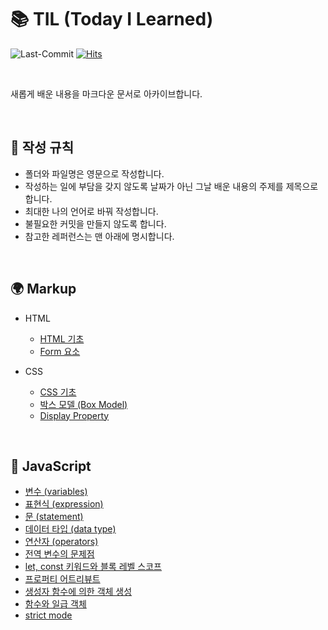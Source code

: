 # 📚 TIL (Today I Learned)
![Last-Commit](https://img.shields.io/github/last-commit/heejinna/TIL)
[![Hits](https://hits.seeyoufarm.com/api/count/incr/badge.svg?url=https%3A%2F%2Fgithub.com%2F%2Fhit-counter&count_bg=%2379C83D&title_bg=%23555555&icon=&icon_color=%23E7E7E7&title=hits&edge_flat=false)](https://hits.seeyoufarm.com)

<br>

새롭게 배운 내용을 마크다운 문서로 아카이브합니다.

<br>

## 📝 작성 규칙
- 폴더와 파일명은 영문으로 작성합니다.
- 작성하는 일에 부담을 갖지 않도록 날짜가 아닌 그날 배운 내용의 주제를 제목으로 합니다.
- 최대한 나의 언어로 바꿔 작성합니다.
- 불필요한 커밋을 만들지 않도록 합니다.
- 참고한 레퍼런스는 맨 아래에 명시합니다.

<br>

## 🌍 Markup
- HTML
  * [HTML 기초](https://github.com/heejinna/TIL/blob/main/html/HTML%20basics.md)
  * [Form 요소](https://github.com/heejinna/TIL/blob/main/html/Form%20element.md)

- CSS
  * [CSS 기초](https://github.com/heejinna/TIL/blob/main/css/CSS%20basics.md)
  * [박스 모델 (Box Model)](https://github.com/heejinna/TIL/blob/main/css/The%20box%20model.md)
  * [Display Property](https://github.com/heejinna/TIL/blob/main/css/display%20property.md)

<br>

## 🔮 JavaScript
- [변수 (variables)](https://github.com/heejinna/TIL/blob/main/JavaScript/variable.md)
- [표현식 (expression)](https://github.com/heejinna/TIL/blob/main/JavaScript/expression.md)
- [문 (statement)](https://github.com/heejinna/TIL/blob/main/JavaScript/statement.md)
- [데이터 타입 (data type)](https://github.com/heejinna/TIL/blob/main/JavaScript/data-type.md)
- [연산자 (operators)](https://github.com/heejinna/TIL/blob/main/JavaScript/operator.md)
- [전역 변수의 문제점](https://github.com/heejinna/TIL/blob/main/JavaScript/global-variables.md)
- [let, const 키워드와 블록 레벨 스코프](https://github.com/heejinna/TIL/blob/main/JavaScript/let_const_block-level-scope.md)
- [프로퍼티 어트리뷰트](https://github.com/heejinna/TIL/blob/main/JavaScript/property-attribute.md)
- [생성자 함수에 의한 객체 생성](https://github.com/heejinna/TIL/blob/main/JavaScript/constructor.md)
- [함수와 일급 객체](https://github.com/heejinna/TIL/blob/main/JavaScript/first-class-object.md)
- [strict mode](https://github.com/heejinna/TIL/blob/main/JavaScript/strict-mode.md)
